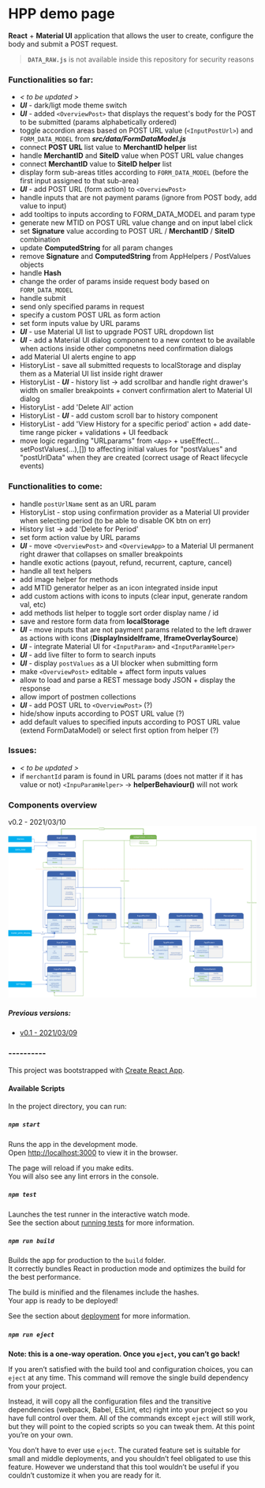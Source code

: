 # HPP demo page

**React** + **Material UI** application that allows the user to create, configure the body and submit a POST request.

> **`DATA_RAW.js`** is not available inside this repository for security reasons

### Functionalities so far:
- *< to be updated >*
- ***UI*** - dark/ligt mode theme switch
- ***UI*** - added `<OverviewPost>` that displays the request's body for the POST to be submitted (params alphabetically ordered)
- toggle accordion areas based on POST URL value (`<InputPostUrl>`) and `FORM_DATA_MODEL` from ***src/data/FormDataModel.js***
- connect **POST URL** list value to **MerchantID helper** list
- handle **MerchantID** and **SiteID** value when POST URL value changes
- connect **MerchantID** value to **SiteID helper** list
- display form sub-areas titles according to `FORM_DATA_MODEL` (before the first input assigned to that sub-area)
- ***UI*** - add POST URL (form action) to `<OverviewPost>`
- handle inputs that are not payment params (ignore from POST body, add value to input)
- add tooltips to inputs according to FORM_DATA_MODEL and param type
- generate new MTID on POST URL value change and on input label click
- set **Signature** value according to POST URL / **MerchantID** / **SiteID** combination
- update **ComputedString** for all param changes
- remove **Signature** and **ComputedString** from AppHelpers / PostValues objects
- handle **Hash**
- change the order of params inside request body based on `FORM_DATA_MODEL`
- handle submit
- send only specified params in request
- specify a custom POST URL as form action
- set form inputs value by URL params
- ***UI*** - use Material UI list to upgrade POST URL dropdown list
- ***UI*** - add a Material UI dialog component to a new context to be available when actions inside other componetns need confirmation dialogs
- add Material UI alerts engine to app
- HistoryList - save all submitted requests to localStorage and display them as a Material UI list inside right drawer
- HistoryList - ***UI*** - history list -> add scrollbar and handle right drawer's width on smaller breakpoints + convert confirmation alert to Material UI dialog
- HistoryList - add 'Delete All' action
- HistoryList - ***UI*** - add custom scroll bar to history component
- HistoryList - add 'View History for a specific period' action + add date-time range picker + validations + UI feedback
- move logic regarding "URLparams" from `<App>` + useEffect(... setPostValues(...),[]) to affecting initial values for "postValues" and "postUrlData" when they are created (correct usage of React lifecycle events)

### Functionalities to come:

- handle `postUrlName` sent as an URL param
- HistoryList - stop using confirmation provider as a Material UI provider when selecting period (to be able to disable OK btn on err)
- History list -> add 'Delete for Period'
- set form action value by URL params
- ***UI*** - move `<OverviewPost>` and `<OverviewApp>` to a Material UI permanent right drawer that collapses on smaller breakpoints
- handle exotic actions (payout, refund, recurrent, capture, cancel)
- handle all text helpers
- add image helper for methods
- add MTID generator helper as an icon integrated inside input
- add custom actions with icons to inputs (clear input, generate random val, etc)
- add methods list helper to toggle sort order display name / id
- save and restore form data from **localStorage**
- ***UI*** - move inputs that are not payment params related to the left drawer as actions with icons (**DisplayInsideIframe**, **IframeOverlaySource**)
- ***UI*** - integrate Material UI for `<InputParam>` and `<InputParamHelper>`
- ***UI*** - add live filter to form to search inputs
- ***UI*** - display `postValues` as a UI blocker when submitting form
- make `<OverviewPost>` editable + affect form inputs values
- allow to load and parse a REST message body JSON + display the response
- allow import of postmen collections
- ***UI*** - add POST URL to `<OverviewPost>` (?)
- hide/show inputs according to POST URL value (?)
- add default values to specified inputs according to POST URL value (extend FormDataModel) or select first option from helper (?)

### Issues:
- *< to be updated >*
- if `merchantId` param is found in URL params (does not matter if it has value or not) `<InpuParamHelper>` -> **helperBehaviour()** will not work



### Components overview

v0.2 - 2021/03/10
<img src="AppDiagram/APP_structure_v0.2.svg">

##### Previous versions:
- [v0.1 - 2021/03/09](https://raw.githubusercontent.com/bogdan-lucaci/react-hpp-demo-page/master/AppDiagram/APP_structure_v0.1.svg)


### ----------


This project was bootstrapped with [Create React App](https://github.com/facebook/create-react-app).

#### Available Scripts

In the project directory, you can run:

##### `npm start`

Runs the app in the development mode.\
Open [http://localhost:3000](http://localhost:3000) to view it in the browser.

The page will reload if you make edits.\
You will also see any lint errors in the console.

##### `npm test`

Launches the test runner in the interactive watch mode.\
See the section about [running tests](https://facebook.github.io/create-react-app/docs/running-tests) for more information.

##### `npm run build`

Builds the app for production to the `build` folder.\
It correctly bundles React in production mode and optimizes the build for the best performance.

The build is minified and the filenames include the hashes.\
Your app is ready to be deployed!

See the section about [deployment](https://facebook.github.io/create-react-app/docs/deployment) for more information.

##### `npm run eject`

**Note: this is a one-way operation. Once you `eject`, you can’t go back!**

If you aren’t satisfied with the build tool and configuration choices, you can `eject` at any time. This command will remove the single build dependency from your project.

Instead, it will copy all the configuration files and the transitive dependencies (webpack, Babel, ESLint, etc) right into your project so you have full control over them. All of the commands except `eject` will still work, but they will point to the copied scripts so you can tweak them. At this point you’re on your own.

You don’t have to ever use `eject`. The curated feature set is suitable for small and middle deployments, and you shouldn’t feel obligated to use this feature. However we understand that this tool wouldn’t be useful if you couldn’t customize it when you are ready for it.
<!---
## Learn More

You can learn more in the [Create React App documentation](https://facebook.github.io/create-react-app/docs/getting-started).

To learn React, check out the [React documentation](https://reactjs.org/).

### Code Splitting

This section has moved here: [https://facebook.github.io/create-react-app/docs/code-splitting](https://facebook.github.io/create-react-app/docs/code-splitting)

### Analyzing the Bundle Size

This section has moved here: [https://facebook.github.io/create-react-app/docs/analyzing-the-bundle-size](https://facebook.github.io/create-react-app/docs/analyzing-the-bundle-size)

### Making a Progressive Web App

This section has moved here: [https://facebook.github.io/create-react-app/docs/making-a-progressive-web-app](https://facebook.github.io/create-react-app/docs/making-a-progressive-web-app)

### Advanced Configuration

This section has moved here: [https://facebook.github.io/create-react-app/docs/advanced-configuration](https://facebook.github.io/create-react-app/docs/advanced-configuration)

### Deployment

This section has moved here: [https://facebook.github.io/create-react-app/docs/deployment](https://facebook.github.io/create-react-app/docs/deployment)

### `npm run build` fails to minify

This section has moved here: [https://facebook.github.io/create-react-app/docs/troubleshooting#npm-run-build-fails-to-minify](https://facebook.github.io/create-react-app/docs/troubleshooting#npm-run-build-fails-to-minify)
--->
